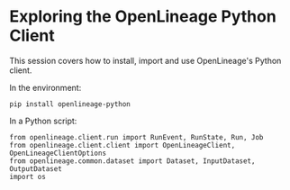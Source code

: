 # Exploring the OpenLineage Python Client

This session covers how to install, import and use OpenLineage's Python client.

In the environment:

`pip install openlineage-python`

In a Python script:

```
from openlineage.client.run import RunEvent, RunState, Run, Job 
from openlineage.client.client import OpenLineageClient, OpenLineageClientOptions
from openlineage.common.dataset import Dataset, InputDataset, OutputDataset
import os
```


